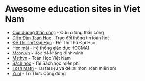 # Awesome education sites in Viet Nam

* [Cửu duong thần công](https://cuuduongthancong.com) - Cửu dương thần công
* [Diễn Đàn Toán Học](https://diendantoanhoc.net) - Trao đổi thông tin toán học
* [Đề Thi Thử Đại Học](https://www.dethithudaihoc.com) - Đề Thi Thử Đại Học
* [Học mãi](https://hocmai.vn) - Hệ thống giáo dục HOCMAI
* [Moon.vn](https://moon.vn/logib) - Học để khẳng định mình
* [Mathvn](https://www.mathvn.com) - Toán Học Việt Nam
* [Sách học](https://sachhoc.com) - Tải Sách học miễn phí
* [Toán Math](https://toanmath.com) - Tải tài liệu và đề thi môn Toán miễn phí
* [Zuni](http://zuni.vn) - Tri Thức Cộng đồng
